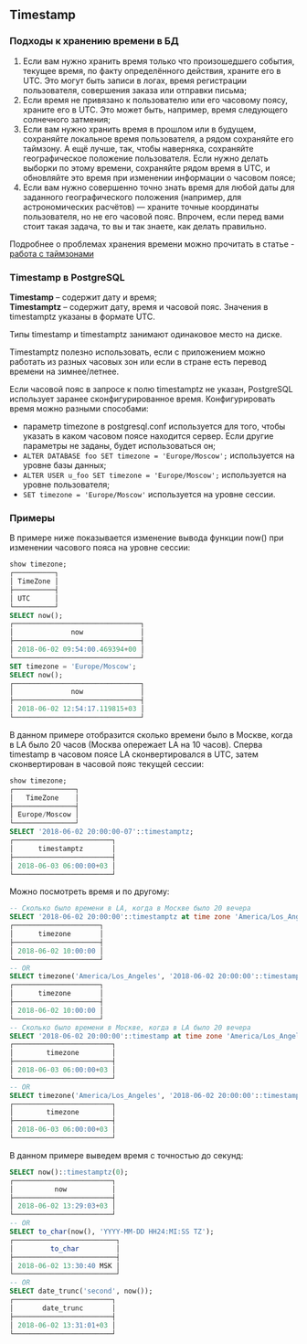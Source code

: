 ## Timestamp
### Подходы к хранению времени в БД
1. Если вам нужно хранить время только что произошедшего события, текущее время, по факту определённого действия, храните его в UTC. Это могут быть записи в логах, время регистрации пользователя, совершения заказа или отправки письма;
2. Если время не привязано к пользователю или его часовому поясу, храните его в UTC. Это может быть, например, время следующего солнечного затмения;
3. Если вам нужно хранить время в прошлом или в будущем, сохраняйте локальное время пользователя, а рядом сохраняйте его таймзону. А ещё лучше, так, чтобы наверняка, сохраняйте географическое положение пользователя. Если нужно делать выборки по этому времени, сохраняйте рядом время в UTC, и обновляйте это время при изменении информации о часовом поясе;
4. Если вам нужно совершенно точно знать время для любой даты для заданного географического положения (например, для астрономических расчётов) — храните точные координаты пользователя, но не его часовой пояс. Впрочем, если перед вами стоит такая задача, то вы и так знаете, как делать правильно.  

Подробнее о проблемах хранения времени можно прочитать в статье - [работа с таймзонами](https://habr.com/company/mailru/blog/242645/)  


### Timestamp в PostgreSQL
**Timestamp** – содержит дату и время;  
**Timestamptz** – содержит дату, время и часовой пояс. Значения в timestamptz указаны в формате UTC.

Типы timestamp и timestamptz занимают одинаковое место на диске.

Timestamptz полезно использовать, если с приложением можно работать из разных часовых зон или если в стране есть перевод времени на зимнее/летнее.

Если часовой пояс в запросе к полю timestamptz не указан, PostgreSQL использует заранее сконфигурированное время. Конфигурировать время можно разными способами:  
- параметр timezone в postgresql.conf используется для того, чтобы указать в каком часовом поясе находится сервер. Если другие параметры не заданы, будет использоваться он;
- ```ALTER DATABASE foo SET timezone = 'Europe/Moscow';``` используется на уровне базы данных;
- ```ALTER USER u_foo SET timezone = 'Europe/Moscow';``` используется на уровне пользователя;
- ```SET timezone = 'Europe/Moscow'``` используется на уровне сессии.

### Примеры
В примере ниже показывается изменение вывода функции now() при изменении часового пояса на уровне сессии:
```sql
show timezone;
┌──────────┐
│ TimeZone │
├──────────┤
│ UTC      │
└──────────┘
SELECT now();
┌───────────────────────────────┐
│              now              │
├───────────────────────────────┤
│ 2018-06-02 09:54:00.469394+00 │
└───────────────────────────────┘
SET timezone = 'Europe/Moscow';
SELECT now();
┌───────────────────────────────┐
│              now              │
├───────────────────────────────┤
│ 2018-06-02 12:54:17.119815+03 │
└───────────────────────────────┘
```

В данном примере отобразится сколько времени было в Москве, когда в LA было 20 часов (Москва опережает LA на 10 часов). Сперва timestamp в часовом поясе LA сконвертировался в UTC, затем сконвертирован в часовой пояс текущей сессии:
```sql
show timezone;
┌───────────────┐
│   TimeZone    │
├───────────────┤
│ Europe/Moscow │
└───────────────┘
SELECT '2018-06-02 20:00:00-07'::timestamptz;
┌────────────────────────┐
│      timestamptz       │
├────────────────────────┤
│ 2018-06-03 06:00:00+03 │
└────────────────────────┘
```

Можно посмотреть время и по другому:
```sql
-- Сколько было времени в LA, когда в Москве было 20 вечера
SELECT '2018-06-02 20:00:00'::timestamptz at time zone 'America/Los_Angeles';
┌─────────────────────┐
│      timezone       │
├─────────────────────┤
│ 2018-06-02 10:00:00 │
└─────────────────────┘
-- OR
SELECT timezone('America/Los_Angeles', '2018-06-02 20:00:00'::timestamptz);
┌─────────────────────┐
│      timezone       │
├─────────────────────┤
│ 2018-06-02 10:00:00 │
└─────────────────────┘
-- Сколько было времени в Москве, когда в LA было 20 вечера
SELECT '2018-06-02 20:00:00'::timestamp at time zone 'America/Los_Angeles';
┌────────────────────────┐
│        timezone        │
├────────────────────────┤
│ 2018-06-03 06:00:00+03 │
└────────────────────────┘
-- OR
SELECT timezone('America/Los_Angeles', '2018-06-02 20:00:00'::timestamp);
┌────────────────────────┐
│        timezone        │
├────────────────────────┤
│ 2018-06-03 06:00:00+03 │
└────────────────────────┘
```

В данном примере выведем время с точностью до секунд:
```sql
SELECT now()::timestamptz(0);
┌────────────────────────┐
│          now           │
├────────────────────────┤
│ 2018-06-02 13:29:03+03 │
└────────────────────────┘
-- OR
SELECT to_char(now(), 'YYYY-MM-DD HH24:MI:SS TZ');
┌─────────────────────────┐
│         to_char         │
├─────────────────────────┤
│ 2018-06-02 13:30:40 MSK │
└─────────────────────────┘
-- OR
SELECT date_trunc('second', now());
┌────────────────────────┐
│       date_trunc       │
├────────────────────────┤
│ 2018-06-02 13:31:01+03 │
└────────────────────────┘
```
